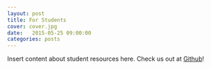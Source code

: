 ```yaml
---
layout: post
title: For Students
cover: cover.jpg
date:   2015-05-25 09:00:00
categories: posts
---
```


Insert content about student resources here.  Check us out at [Github](https://github.com/kraftp/aura_website)!

